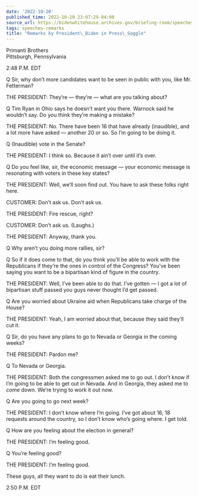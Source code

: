 ```yaml
---
date: '2022-10-20'
published_time: 2022-10-20 23:07:29-04:00
source_url: https://bidenwhitehouse.archives.gov/briefing-room/speeches-remarks/2022/10/20/remarks-by-president-biden-in-press-gaggle-8/
tags: speeches-remarks
title: "Remarks by President\_Biden in Press\_Gaggle"
---
```

 
Primanti Brothers  
Pittsburgh, Pennsylvania

2:48 P.M. EDT

Q Sir, why don’t more candidates want to be seen in public with you,
like Mr. Fetterman?

THE PRESIDENT: They’re — they’re — what are you talking about?

Q Tim Ryan in Ohio says he doesn’t want you there. Warnock said he
wouldn’t say. Do you think they’re making a mistake?

THE PRESIDENT: No. There have been 16 that have already (inaudible), and
a lot more have asked — another 20 or so. So I’m going to be doing it.

Q (Inaudible) vote in the Senate?

THE PRESIDENT: I think so. Because it ain’t over until it’s over.

Q Do you feel like, sir, the economic message — your economic message is
resonating with voters in these key states?

THE PRESIDENT: Well, we’ll soon find out. You have to ask these folks
right here.

CUSTOMER: Don’t ask us. Don’t ask us.

THE PRESIDENT: Fire rescue, right?

CUSTOMER: Don’t ask us. (Laughs.)

THE PRESIDENT: Anyway, thank you.

Q Why aren’t you doing more rallies, sir?

Q So if it does come to that, do you think you’ll be able to work with
the Republicans if they’re the ones in control of the Congress? You’ve
been saying you want to be a bipartisan kind of figure in the country.

THE PRESIDENT: Well, I’ve been able to do that. I’ve gotten — I got a
lot of bipartisan stuff passed you guys never thought I’d get passed.

Q Are you worried about Ukraine aid when Republicans take charge of the
House?

THE PRESIDENT: Yeah, I am worried about that, because they said they’ll
cut it.

Q Sir, do you have any plans to go to Nevada or Georgia in the coming
weeks?

THE PRESIDENT: Pardon me?

Q To Nevada or Georgia.

THE PRESIDENT: Both the congressmen asked me to go out. I don’t know if
I’m going to be able to get out in Nevada. And in Georgia, they asked me
to come down. We’re trying to work it out now.

Q Are you going to go next week?

THE PRESIDENT: I don’t know where I’m going. I’ve got about 16, 18
requests around the country, so I don’t know who’s going where. I get
told.

Q How are you feeling about the election in general?

THE PRESIDENT: I’m feeling good.

Q You’re feeling good?

THE PRESIDENT: I’m feeling good.

These guys, all they want to do is eat their lunch.

2:50 P.M. EDT
